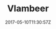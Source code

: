 ---
title: "Vlambeer"
site_link: "http://www.vlambeer.com/"
description: "Independent Studio Consisting out of Rami Ismail and Jan Willem Nijman."
location: "Utrecht"
active: true
active_from: "2010-01-01"
active_to: ""
tags: []
date: "2017-05-10T11:30:57Z"
---